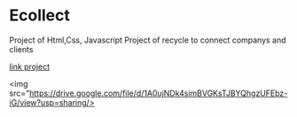 # Ecollect

Project of Html,Css, Javascript
Project of recycle to connect companys and clients

<a href="https://eccollect.herokuapp.com/">link project</a>

<img src="https://drive.google.com/file/d/1A0ujNDk4simBVGKsTJBYQhgzUFEbz-iG/view?usp=sharing/>
